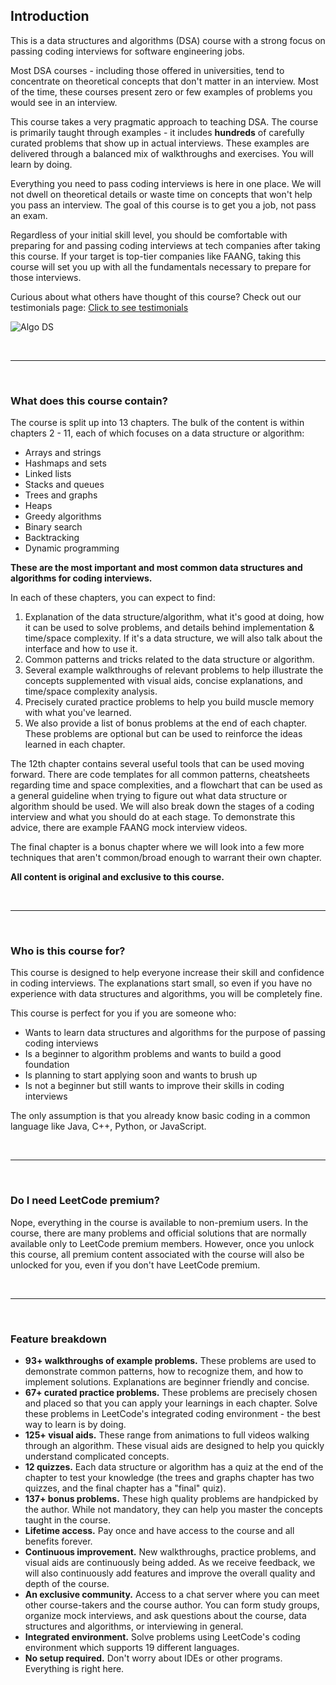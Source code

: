 ## Introduction

This is a data structures and algorithms (DSA) course with a strong focus on passing coding interviews for software engineering jobs.

Most DSA courses - including those offered in universities, tend to concentrate on theoretical concepts that don't matter in an interview. Most of the time, these courses present zero or few examples of problems you would see in an interview.

This course takes a very pragmatic approach to teaching DSA. The course is primarily taught through examples - it includes **hundreds** of carefully curated problems that show up in actual interviews. These examples are delivered through a balanced mix of walkthroughs and exercises. You will learn by doing.

Everything you need to pass coding interviews is here in one place. We will not dwell on theoretical details or waste time on concepts that won't help you pass an interview. The goal of this course is to get you a job, not pass an exam.

Regardless of your initial skill level, you should be comfortable with preparing for and passing coding interviews at tech companies after taking this course. If your target is top-tier companies like FAANG, taking this course will set you up with all the fundamentals necessary to prepare for those interviews.

Curious about what others have thought of this course? Check out our testimonials page: [Click to see testimonials](https://leetcode.com/explore/interview/card/leetcodes-interview-crash-course-data-structures-and-algorithms/715/introduction/4822/)

![Algo DS](https://assets.leetcode.com/static_assets/explore/20220929-115303.png)  

<br>

---

<br>

### What does this course contain?

The course is split up into 13 chapters. The bulk of the content is within chapters 2 - 11, each of which focuses on a data structure or algorithm:

- Arrays and strings
- Hashmaps and sets
- Linked lists
- Stacks and queues
- Trees and graphs
- Heaps
- Greedy algorithms
- Binary search
- Backtracking
- Dynamic programming

**These are the most important and most common data structures and algorithms for coding interviews.**  
  

In each of these chapters, you can expect to find:

1. Explanation of the data structure/algorithm, what it's good at doing, how it can be used to solve problems, and details behind implementation & time/space complexity. If it's a data structure, we will also talk about the interface and how to use it.
2. Common patterns and tricks related to the data structure or algorithm.
3. Several example walkthroughs of relevant problems to help illustrate the concepts supplemented with visual aids, concise explanations, and time/space complexity analysis.
4. Precisely curated practice problems to help you build muscle memory with what you've learned.
5. We also provide a list of bonus problems at the end of each chapter. These problems are optional but can be used to reinforce the ideas learned in each chapter.

The 12th chapter contains several useful tools that can be used moving forward. There are code templates for all common patterns, cheatsheets regarding time and space complexities, and a flowchart that can be used as a general guideline when trying to figure out what data structure or algorithm should be used. We will also break down the stages of a coding interview and what you should do at each stage. To demonstrate this advice, there are example FAANG mock interview videos.

The final chapter is a bonus chapter where we will look into a few more techniques that aren't common/broad enough to warrant their own chapter.

**All content is original and exclusive to this course.**  
  
<br>

---

<br>

### Who is this course for?

This course is designed to help everyone increase their skill and confidence in coding interviews. The explanations start small, so even if you have no experience with data structures and algorithms, you will be completely fine.

This course is perfect for you if you are someone who:

- Wants to learn data structures and algorithms for the purpose of passing coding interviews
- Is a beginner to algorithm problems and wants to build a good foundation
- Is planning to start applying soon and wants to brush up
- Is not a beginner but still wants to improve their skills in coding interviews

The only assumption is that you already know basic coding in a common language like Java, C++, Python, or JavaScript.

<br>

---

<br>

### Do I need LeetCode premium?

Nope, everything in the course is available to non-premium users. In the course, there are many problems and official solutions that are normally available only to LeetCode premium members. However, once you unlock this course, all premium content associated with the course will also be unlocked for you, even if you don't have LeetCode premium.

<br>

---

<br>

### Feature breakdown

- **93+ walkthroughs of example problems.** These problems are used to demonstrate common patterns, how to recognize them, and how to implement solutions. Explanations are beginner friendly and concise.
- **67+ curated practice problems.** These problems are precisely chosen and placed so that you can apply your learnings in each chapter. Solve these problems in LeetCode's integrated coding environment - the best way to learn is by doing.
- **125+ visual aids.** These range from animations to full videos walking through an algorithm. These visual aids are designed to help you quickly understand complicated concepts.
- **12 quizzes.** Each data structure or algorithm has a quiz at the end of the chapter to test your knowledge (the trees and graphs chapter has two quizzes, and the final chapter has a "final" quiz).
- **137+ bonus problems.** These high quality problems are handpicked by the author. While not mandatory, they can help you master the concepts taught in the course.
- **Lifetime access.** Pay once and have access to the course and all benefits forever.
- **Continuous improvement.** New walkthroughs, practice problems, and visual aids are continuously being added. As we receive feedback, we will also continuously add features and improve the overall quality and depth of the course.
- **An exclusive community.** Access to a chat server where you can meet other course-takers and the course author. You can form study groups, organize mock interviews, and ask questions about the course, data structures and algorithms, or interviewing in general.
- **Integrated environment.** Solve problems using LeetCode's coding environment which supports 19 different languages.
- **No setup required.** Don't worry about IDEs or other programs. Everything is right here.